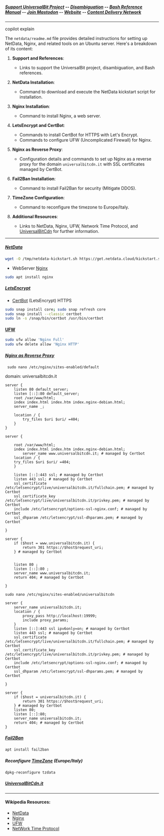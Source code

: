 ##### [Support UniversalBit Project](https://github.com/universalbit-dev/universalbit-dev/tree/main/support) -- [Disambiguation](https://en.wikipedia.org/wiki/Wikipedia:Disambiguation) -- [Bash Reference Manual](https://www.gnu.org/software/bash/manual/html_node/index.html) -- [Join Mastodon](https://mastodon.social/invite/wTHp2hSD) -- [Website](https://www.universalbit.it/) -- [Content Delivery Network](https://universalbitcdn.it/)

---
copilot explain

The `netdata/readme.md` file provides detailed instructions for setting up NetData, Nginx, and related tools on an Ubuntu server. Here's a breakdown of its content:

1. **Support and References**:
   - Links to support the UniversalBit project, disambiguation, and Bash references.

2. **NetData Installation**:
   - Command to download and execute the NetData kickstart script for installation.

3. **Nginx Installation**:
   - Command to install Nginx, a web server.

4. **LetsEncrypt and CertBot**:
   - Commands to install CertBot for HTTPS with Let's Encrypt.
   - Commands to configure UFW (Uncomplicated Firewall) for Nginx.

5. **Nginx as Reverse Proxy**:
   - Configuration details and commands to set up Nginx as a reverse proxy for the domain `universalbitcdn.it` with SSL certificates managed by CertBot.

6. **Fail2Ban Installation**:
   - Command to install Fail2Ban for security (Mitigate DDOS).

7. **TimeZone Configuration**:
   - Command to reconfigure the timezone to Europe/Italy.

8. **Additional Resources**:
   - Links to NetData, Nginx, UFW, Network Time Protocol, and [UniversalBitCdn]() for further information.
---

##### [NetData](https://github.com/netdata/netdata)
```bash
wget -O /tmp/netdata-kickstart.sh https://get.netdata.cloud/kickstart.sh && sh /tmp/netdata-kickstart.sh
```

* WebServer [Nginx](https://nginx.org/en/docs/)
```bash
sudo apt install nginx
```

##### [LetsEncrypt](https://letsencrypt.org/)
* [CertBot](https://en.wikipedia.org/wiki/Let's_Encrypt#Software_implementation) (LetsEncrypt) HTTPS

```bash
sudo snap install core; sudo snap refresh core
sudo snap install --classic certbot
sudo ln -s /snap/bin/certbot /usr/bin/certbot
```
#### [UFW](https://help.ubuntu.com/community/UFW)
```bash
sudo ufw allow 'Nginx Full'
sudo ufw delete allow 'Nginx HTTP'
```


##### [Nginx as Reverse Proxy](https://www.digitalocean.com/community/tutorials/how-to-configure-nginx-as-a-reverse-proxy-on-ubuntu-22-04)
```
 sudo nano /etc/nginx/sites-enabled/default
```

domain: universalbitcdn.it
```
server {
	listen 80 default_server;
	listen [::]:80 default_server;
	root /var/www/html;
	index index.html index.htm index.nginx-debian.html;
	server_name _;

	location / {
        try_files $uri $uri/ =404;
	}
}

server {

	root /var/www/html;
	index index.html index.htm index.nginx-debian.html;
        server_name www.universalbitcdn.it; # managed by Certbot
	location / {
	try_files $uri $uri/ =404;
	}

    listen [::]:443 ssl; # managed by Certbot
    listen 443 ssl; # managed by Certbot
    ssl_certificate /etc/letsencrypt/live/universalbitcdn.it/fullchain.pem; # managed by Certbot
    ssl_certificate_key /etc/letsencrypt/live/universalbitcdn.it/privkey.pem; # managed by Certbot
    include /etc/letsencrypt/options-ssl-nginx.conf; # managed by Certbot
    ssl_dhparam /etc/letsencrypt/ssl-dhparams.pem; # managed by Certbot

}

server {
    if ($host = www.universalbitcdn.it) {
        return 301 https://$host$request_uri;
    } # managed by Certbot


	listen 80 ;
	listen [::]:80 ;
    server_name www.universalbitcdn.it;
    return 404; # managed by Certbot

}
```

```
sudo nano /etc/nginx/sites-enabled/universalbitcdn
```

```
server {
    server_name universalbitcdn.it;   
    location / {
        proxy_pass http://localhost:19999;
        include proxy_params;
    }
    listen [::]:443 ssl ipv6only=on; # managed by Certbot
    listen 443 ssl; # managed by Certbot
    ssl_certificate /etc/letsencrypt/live/universalbitcdn.it/fullchain.pem; # managed by Certbot
    ssl_certificate_key /etc/letsencrypt/live/universalbitcdn.it/privkey.pem; # managed by Certbot
    include /etc/letsencrypt/options-ssl-nginx.conf; # managed by Certbot
    ssl_dhparam /etc/letsencrypt/ssl-dhparams.pem; # managed by Certbot

}

server {
    if ($host = universalbitcdn.it) {
        return 301 https://$host$request_uri;
    } # managed by Certbot
    listen 80;
    listen [::]:80;
    server_name universalbitcdn.it;
    return 404; # managed by Certbot
}

```

##### [Fail2Ban](https://github.com/fail2ban/fail2ban)
```bash
apt install fail2ban
```

##### Reconfigure [TimeZone](https://en.wikipedia.org/wiki/Time_zone) (Europe/Italy)
```bash
dpkg-reconfigure tzdata
```

##### [UniversalBitCdn.it](https://universalbitcdn.it/)

---

#### Wikipedia Resources:
* [NetData](https://en.wikipedia.org/wiki/Netdata)
* [Nginx](https://en.wikipedia.org/wiki/Nginx)
* [UFW](https://en.wikipedia.org/wiki/Uncomplicated_Firewall)
* [NetWork Time Protocol](https://en.wikipedia.org/wiki/Network_Time_Protocol)


